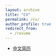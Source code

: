 ```yaml
---
layout: archive
title: "CV"
permalink: /cv/
author_profile: true
redirect_from:
  - /resume
---
```


- [中文简历](https://github.com/GuopengLin/GuopengLin.github.io/blob/master/files/%E6%9E%97%E5%9B%BD%E9%B9%8F_%E4%B8%AA%E4%BA%BA%E7%AE%80%E5%8E%86.pdf)
